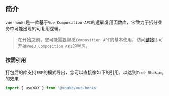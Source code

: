 ## 简介

`vue-hooks`是一款基于`Vue-Composition-API`的逻辑复用函数库，它致力于拆分业务中可能出现的可复用逻辑。

> 在开始之前，您可能需要熟悉`Composition API`的基本使用，访问[链接](https://composition-api.vuejs.org/zh/)即可开始`Vue3 Composition API`的学习。

### 按需引用

打包后的库支持`ESM`的模式导出，您可以直接像如下的引用，以达到`Tree Shaking`的效果.

```javascript
import { useXXX } from '@vcake/vue-hooks'
```
